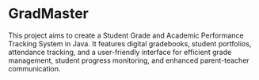 # GradMaster
This project aims to create a Student Grade and Academic Performance Tracking System in Java. It features digital gradebooks, student portfolios, attendance tracking, and a user-friendly interface for efficient grade management, student progress monitoring, and enhanced parent-teacher communication.
